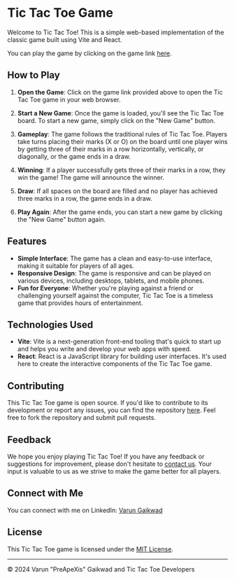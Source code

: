 # Tic Tac Toe Game

Welcome to Tic Tac Toe! This is a simple web-based implementation of the classic game built using Vite and React.

You can play the game by clicking on the game link [here](https://varungaikwad.github.io/tic_tac_toe/).

## How to Play

1. **Open the Game**: Click on the game link provided above to open the Tic Tac Toe game in your web browser.

2. **Start a New Game**: Once the game is loaded, you'll see the Tic Tac Toe board. To start a new game, simply click on the "New Game" button.

3. **Gameplay**: The game follows the traditional rules of Tic Tac Toe. Players take turns placing their marks (X or O) on the board until one player wins by getting three of their marks in a row horizontally, vertically, or diagonally, or the game ends in a draw.

4. **Winning**: If a player successfully gets three of their marks in a row, they win the game! The game will announce the winner.

5. **Draw**: If all spaces on the board are filled and no player has achieved three marks in a row, the game ends in a draw.

6. **Play Again**: After the game ends, you can start a new game by clicking the "New Game" button again.

## Features

- **Simple Interface**: The game has a clean and easy-to-use interface, making it suitable for players of all ages.
- **Responsive Design**: The game is responsive and can be played on various devices, including desktops, tablets, and mobile phones.
- **Fun for Everyone**: Whether you're playing against a friend or challenging yourself against the computer, Tic Tac Toe is a timeless game that provides hours of entertainment.

## Technologies Used

- **Vite**: Vite is a next-generation front-end tooling that's quick to start up and helps you write and develop your web apps with speed.
- **React**: React is a JavaScript library for building user interfaces. It's used here to create the interactive components of the Tic Tac Toe game.

## Contributing

This Tic Tac Toe game is open source. If you'd like to contribute to its development or report any issues, you can find the repository [here](https://github.com/varungaikwad/tic_tac_toe). Feel free to fork the repository and submit pull requests.

## Feedback

We hope you enjoy playing Tic Tac Toe! If you have any feedback or suggestions for improvement, please don't hesitate to [contact us](mailto:gaikwadvarun23@gmail.com). Your input is valuable to us as we strive to make the game better for all players.

## Connect with Me

You can connect with me on LinkedIn: [Varun Gaikwad](https://www.linkedin.com/in/varun-gaikwad/)

## License

This Tic Tac Toe game is licensed under the [MIT License](LICENSE).

---

© 2024 Varun "PreApeXis" Gaikwad and Tic Tac Toe Developers
